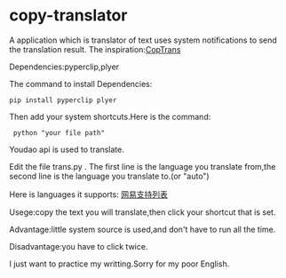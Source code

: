 # copy-translator
A application which is translator of text uses system notifications to send the translation result.
The inspiration:[CopTrans](https://github.com/maxuewei2/CopyTrans/)

Dependencies:pyperclip,plyer

The command to install Dependencies:

```
pip install pyperclip plyer
```

Then add your system shortcuts.Here is the command:

```
 python "your file path"
```

Youdao api is used to translate.

Edit the file trans.py . The first line is the language you translate from,the second line is the language you translate to.(or "auto")

Here is languages it supports:
[网易支持列表](https://ai.youdao.com/DOCSIRMA/html/%E8%87%AA%E7%84%B6%E8%AF%AD%E8%A8%80%E7%BF%BB%E8%AF%91/API%E6%96%87%E6%A1%A3/%E6%96%87%E6%9C%AC%E7%BF%BB%E8%AF%91%E6%9C%8D%E5%8A%A1/%E6%96%87%E6%9C%AC%E7%BF%BB%E8%AF%91%E6%9C%8D%E5%8A%A1-API%E6%96%87%E6%A1%A3.html#section-9)

Usege:copy the text you will translate,then click your shortcut that is set.

Advantage:little system source is used,and don't have to run all the time.

Disadvantage:you have to click twice.

I just want to practice my writting.Sorry for my poor English.
